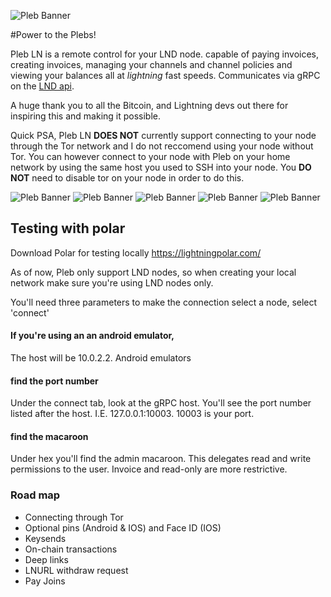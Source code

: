 ![Pleb Banner](https://github.com/Tyler-McIntyre/Pleb-LN/blob/master/images/readme/Pleb%20banner.png)

#Power to the Plebs!

Pleb LN is a remote control for your LND node. capable of paying invoices, creating invoices, managing your channels and channel policies and viewing your balances all at *lightning* fast speeds. Communicates via gRPC on the [LND api](https://api.lightning.community/). 

A huge thank you to all the Bitcoin, and Lightning devs out there for inspiring this and making it possible.

Quick PSA, Pleb LN **DOES NOT** currently support connecting to your node through the Tor network and I do not reccomend using your node without Tor. You can however connect to your node with Pleb on your home network by using the same host you used to SSH into your node. You **DO NOT** need to disable tor on your node in order to do this.  

![Pleb Banner](https://github.com/Tyler-McIntyre/Pleb-LN/blob/master/images/readme/channels_screen.png)
![Pleb Banner](https://github.com/Tyler-McIntyre/Pleb-LN/blob/master/images/readme/config_screen.png)
![Pleb Banner](https://github.com/Tyler-McIntyre/Pleb-LN/blob/master/images/readme/on-chain_screen.png)
![Pleb Banner](https://github.com/Tyler-McIntyre/Pleb-LN/blob/master/images/readme/pay_screen.png)
![Pleb Banner](https://github.com/Tyler-McIntyre/Pleb-LN/blob/master/images/readme/quick_scan.png)

## Testing with polar
Download Polar for testing locally
https://lightningpolar.com/

As of now, Pleb only support LND nodes, so when creating your local network make sure you're using LND nodes only.

You'll need three parameters to make the connection
select a node, select 'connect'
#### If you're using an an android emulator, 
The host will be 10.0.2.2. Android emulators

#### find the port number
Under the connect tab, look at the gRPC host. You'll see the port number listed after the host. I.E. 127.0.0.1:10003. 10003 is your port.

#### find the macaroon
Under hex you'll find the admin macaroon. This delegates read and write permissions to the user. Invoice and read-only are more restrictive. 


### Road map
 - Connecting through Tor
 - Optional pins (Android & IOS) and Face ID (IOS)
 - Keysends
 - On-chain transactions
 - Deep links
 - LNURL withdraw request
 - Pay Joins





